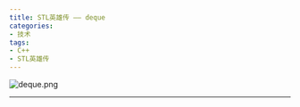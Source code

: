 ```yaml
---
title: STL英雄传 —— deque
categories: 
- 技术
tags:
- C++
- STL英雄传
---
```


![deque.png](https://i.loli.net/2020/03/02/2MdWRuz9apfNbrj.png)

<!-- more -->

------


